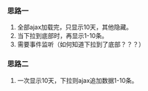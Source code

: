 ### 思路一

1. 全部ajax加载完，只显示10天，其他隐藏。
2. 当下拉到底部时，再显示1-10条。
3. 需要事件监听（如何知道下拉到了底部？？？）

### 思路二

1. 一次显示10天，下拉则ajax追加数据1-10条。
